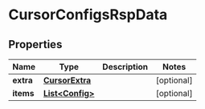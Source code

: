 

# CursorConfigsRspData

## Properties

Name | Type | Description | Notes
------------ | ------------- | ------------- | -------------
**extra** | [**CursorExtra**](.md) |  |  [optional]
**items** | [**List&lt;Config&gt;**](Config.md) |  |  [optional]



